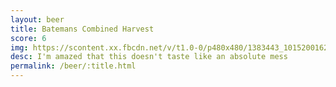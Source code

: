 ```yaml
---
layout: beer
title: Batemans Combined Harvest
score: 6
img: https://scontent.xx.fbcdn.net/v/t1.0-0/p480x480/1383443_10152001624583745_873432820_n.jpg?oh=f78f5fb5d874981ea324f4b4b0a3c091&oe=58D71052
desc: I'm amazed that this doesn't taste like an absolute mess
permalink: /beer/:title.html
---
```


